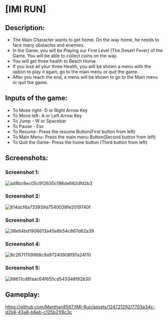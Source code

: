 
# [IMI RUN]

## Description:
- The Main Character wants to get home. On the way home, he needs to face many obstacles and enemies.
- In the Game, you will be Playing our First Level (The Desert Fever) of the Game. You will be able to collect coins on the way.
- You will get three health to Reach Home.	
- If you lose all your three Health, you will be shown a menu with the option to play it again, go to the main menu or quit the game.
- After you reach the end, a menu will be shown to go to the Main menu or quit the game.

## Inputs of the game:
- To Move right- D or Right Arrow Key
- To Move left- A or Left Arrow Key
- To Jump - W or Spacebar
- To Pause - Esc
- To Resume- Press the resume Button(First button from left)
- To Main Menu- Press the main menu Button(Second button from left)
- To Quit the Game- Press the home button (Third button from left)

## Screenshots:

### Screenshot 1:
![ad8bc6ec05c912630c198de682dfd2b3](https://github.com/Manthan8567/IMI-Run/assets/124721292/f89c1a19-6a34-4104-894e-53c0a13d3307)

### Screenshot 2:
![814dcf6a733939d7540038fe2019740f](https://github.com/Manthan8567/IMI-Run/assets/124721292/24aeea90-38bb-4150-84e5-8c44c0a3bc70)

### Screenshot 3:
![38e64bd1906613a45e6b54c867d62a39](https://github.com/Manthan8567/IMI-Run/assets/124721292/40d382ec-6809-4ba3-b3e2-8863e8059b47)

### Screenshot 4:
![8c2671709968c9a97240908f97a24f10](https://github.com/Manthan8567/IMI-Run/assets/124721292/18b157ef-3fad-4f3c-b658-e28d8662589f)

### Screenshot 5:
![88611cd8faac64f655cd543348f82b30](https://github.com/Manthan8567/IMI-Run/assets/124721292/213b07af-a684-4b53-a17d-439dfa06d96d)


## Gameplay:

https://github.com/Manthan8567/IMI-Run/assets/124721292/7703a34c-d2b8-43a8-b6eb-c125b21f8c3c



